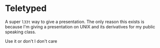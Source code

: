 Teletyped
=========

A super `l33t` way to give a presentation. The only reason this exists is because I'm giving a presentation on UNIX and its derivatives for my public speaking class.

Use it or don't I don't care